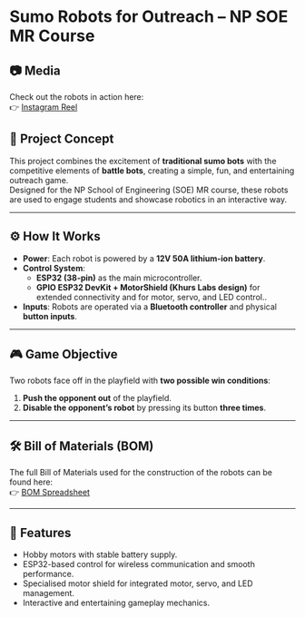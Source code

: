 # Sumo Robots for Outreach – NP SOE MR Course

## 📷 Media

Check out the robots in action here:  
👉 [Instagram Reel](https://www.instagram.com/reel/DOiXAfOkolM/)

## 📖 Project Concept
This project combines the excitement of **traditional sumo bots** with the competitive elements of **battle bots**, creating a simple, fun, and entertaining outreach game.  
Designed for the NP School of Engineering (SOE) MR course, these robots are used to engage students and showcase robotics in an interactive way.

---

## ⚙️ How It Works
- **Power**: Each robot is powered by a **12V 50A lithium-ion battery**.  
- **Control System**:  
  - **ESP32 (38-pin)** as the main microcontroller.  
  - **GPIO ESP32 DevKit + MotorShield (Khurs Labs design)** for extended connectivity and for motor, servo, and LED control..  
- **Inputs**: Robots are operated via a **Bluetooth controller** and physical **button inputs**.  

---

## 🎮 Game Objective
Two robots face off in the playfield with **two possible win conditions**:
1. **Push the opponent out** of the playfield.  
2. **Disable the opponent’s robot** by pressing its button **three times**.  

---

## 🛠️ Bill of Materials (BOM)
The full Bill of Materials used for the construction of the robots can be found here:  
👉 [BOM Spreadsheet](https://docs.google.com/spreadsheets/d/12DGVmHnmU5uExtWquhwOgIkC1AQ5d1AGcQBVyyvAe2k/edit?gid=607887248#gid=607887248)

---

## 🚀 Features
- Hobby motors with stable battery supply.  
- ESP32-based control for wireless communication and smooth performance.  
- Specialised motor shield for integrated motor, servo, and LED management.  
- Interactive and entertaining gameplay mechanics.  




